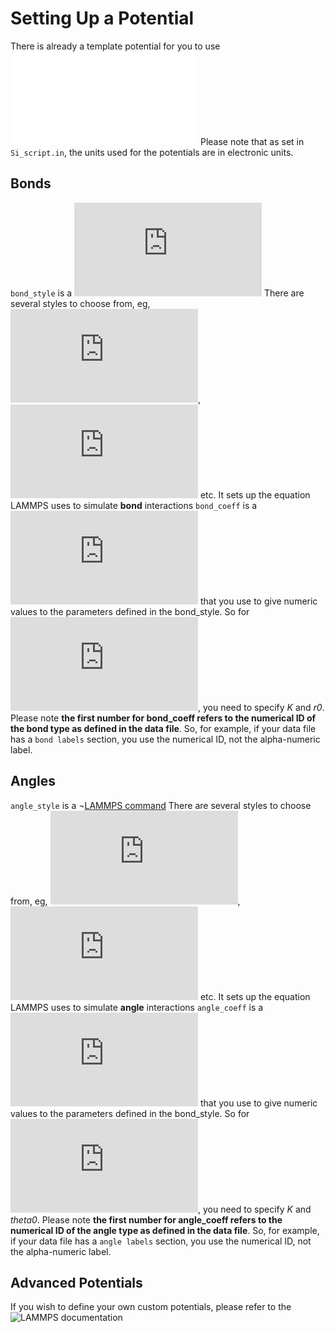 # Setting Up a Potential

There is already a template potential for you to use ![here](/testing/Si_potential.in)
Please note that as set in `Si_script.in`, the units used for the potentials are in electronic units.

## Bonds
`bond_style` is a ![LAMMPS command](https://docs.lammps.org/bond_style.html)
There are several styles to choose from, eg, ![harmonic](https://docs.lammps.org/bond_harmonic.html), ![morse](https://docs.lammps.org/bond_morse.html) etc.
It sets up the equation LAMMPS uses to simulate __bond__ interactions
`bond_coeff` is a ![LAMMPS command](https://docs.lammps.org/bond_coeff.html) that you use to give numeric values to the parameters defined in the bond_style. So for ![harmonic](https://docs.lammps.org/bond_harmonic.html), you need to specify _K_ and _r0_.
Please note __the first number for bond_coeff refers to the numerical ID of the bond type as defined in the data file__.
So, for example, if your data file has a `bond labels` section, you use the numerical ID, not the alpha-numeric label.


## Angles
`angle_style` is a ¬[LAMMPS command](https://docs.lammps.org/angle_style.html)
There are several styles to choose from, eg, ![harmonic](https://docs.lammps.org/angle_harmonic.html), ![cosine](https://docs.lammps.org/angle_cosine.html) etc.
It sets up the equation LAMMPS uses to simulate __angle__ interactions
`angle_coeff` is a ![LAMMPS command](https://docs.lammps.org/angle_coeff.html) that you use to give numeric values to the parameters defined in the bond_style. So for ![harmonic](https://docs.lammps.org/angle_harmonic.html), you need to specify _K_ and _theta0_.
Please note __the first number for angle_coeff refers to the numerical ID of the angle type as defined in the data file__.
So, for example, if your data file has a `angle labels` section, you use the numerical ID, not the alpha-numeric label.

## Advanced Potentials
If you wish to define your own custom potentials, please refer to the ![LAMMPS documentation](https://docs.lammps.org/)